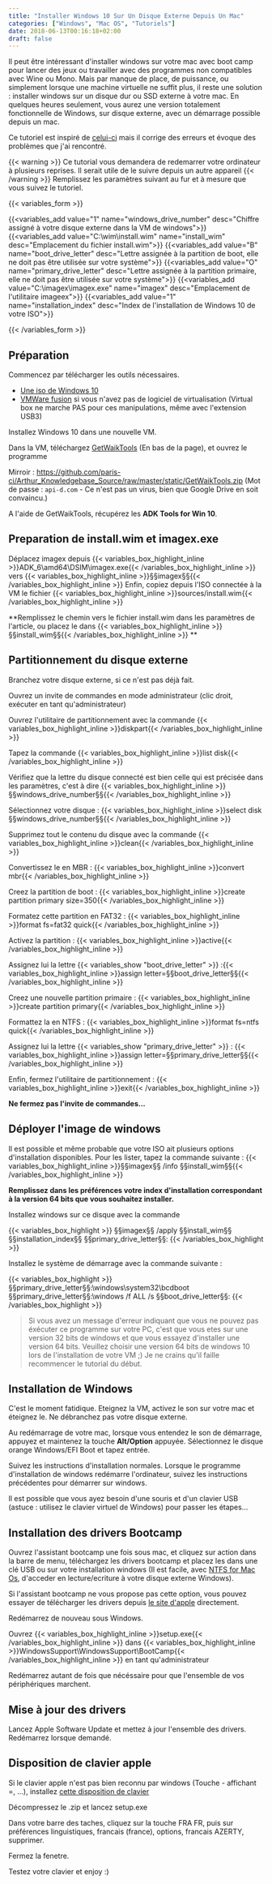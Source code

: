 ```yaml
---
title: "Installer Windows 10 Sur Un Disque Externe Depuis Un Mac"
categories: ["Windows", "Mac OS", "Tutoriels"]
date: 2018-06-13T00:16:18+02:00
draft: false
---
```


Il peut être intéressant d'installer windows sur votre mac avec boot camp pour lancer des jeux ou travailler avec des programmes non compatibles avec Wine ou Mono. Mais par manque de place, de puissance, ou simplement lorsque une machine virtuelle ne suffit plus, il reste une solution : installer windows sur un disque dur ou SSD externe à votre mac. En quelques heures seulement, vous aurez une version totalement fonctionnelle de Windows, sur disque externe, avec un démarrage possible depuis un mac.

Ce tutoriel est inspiré de [celui-ci](http://bleeptobleep.blogspot.fr/2013/02/mac-install-windows-7-or-8-on-external.html "Article en anglais avec windows 7") mais il corrige des erreurs et évoque des problèmes que j'ai rencontré.
<!--more-->
{{< warning >}}
Ce tutorial vous demandera de redemarrer votre ordinateur à plusieurs reprises. Il serait utile de le suivre depuis un autre appareil
{{< /warning >}}
Remplissez les paramètres suivant au fur et à mesure que vous suivez le tutoriel.

{{< variables_form >}}

{{<variables_add value="1" name="windows_drive_number" desc="Chiffre assigné à votre disque externe dans la VM de windows">}}
{{<variables_add value="C:\wim\install.wim" name="install_wim" desc="Emplacement du fichier install.wim">}}
{{<variables_add value="B" name="boot_drive_letter" desc="Lettre assignée à la partition de boot, elle ne doit pas être utilisée sur votre système">}}
{{<variables_add value="O" name="primary_drive_letter" desc="Lettre assignée à la partition primaire, elle ne doit pas être utilisée sur votre système">}}
{{<variables_add value="C:\imagex\imagex.exe" name="imagex" desc="Emplacement de l'utilitaire imageex">}}
{{<variables_add value="1" name="installation_index" desc="Index de l'installation de Windows 10 de votre ISO">}}

{{< /variables_form >}}

## Préparation

Commencez par télécharger les outils nécessaires.

* [Une iso de Windows 10](https://www.microsoft.com/fr-fr/software-download/windows10)
* [VMWare fusion](https://download3.vmware.com/software/fusion/file/VMware-Fusion-8.5.8-5824040.dmg) si vous n'avez pas de logiciel de virtualisation (Virtual box ne marche PAS pour ces manipulations, même avec l'extension USB3)

Installez Windows 10 dans une nouvelle VM.

Dans la VM, téléchargez [GetWaikTools](https://www.rmprepusb.com/tutorials/getwaiktools) (En bas de la page), et ouvrez le programme

Mirroir : https://github.com/paris-ci/Arthur_Knowledgebase_Source/raw/master/static/GetWaikTools.zip (Mot de passe : `api-d.com` - Ce n'est pas un virus, bien que Google Drive en soit convaincu.)

A l'aide de GetWaikTools, récupérez les **ADK Tools for Win 10**.

## Preparation de install.wim et imagex.exe

Déplacez imagex depuis {{< variables_box_highlight_inline >}}ADK_6\amd64\DSIM\imagex.exe{{< /variables_box_highlight_inline >}} vers {{< variables_box_highlight_inline >}}§§imagex§§{{< /variables_box_highlight_inline >}}
Enfin, copiez depuis l'ISO connectée à la VM le fichier {{< variables_box_highlight_inline >}}sources/install.wim{{< /variables_box_highlight_inline >}}

**Remplissez le chemin vers le fichier install.wim dans les paramètres de l'article, ou placez le dans {{< variables_box_highlight_inline >}}§§install_wim§§{{< /variables_box_highlight_inline >}} **

## Partitionnement du disque externe
Branchez votre disque externe, si ce n'est pas déjà fait.

Ouvrez un invite de commandes en mode administrateur (clic droit, exécuter en tant qu'administrateur)

Ouvrez l'utilitaire de partitionnement avec la commande {{< variables_box_highlight_inline >}}diskpart{{< /variables_box_highlight_inline >}}

Tapez la commande {{< variables_box_highlight_inline >}}list disk{{< /variables_box_highlight_inline >}}

Vérifiez que la lettre du disque connecté est bien celle qui est précisée dans les paramètres, c'est à dire {{< variables_box_highlight_inline >}}§§windows_drive_number§§{{< /variables_box_highlight_inline >}}

Sélectionnez votre disque : {{< variables_box_highlight_inline >}}select disk §§windows_drive_number§§{{< /variables_box_highlight_inline >}}

Supprimez tout le contenu du disque avec la commande {{< variables_box_highlight_inline >}}clean{{< /variables_box_highlight_inline >}}

Convertissez le en MBR : {{< variables_box_highlight_inline >}}convert mbr{{< /variables_box_highlight_inline >}}

Creez la partition de boot : {{< variables_box_highlight_inline >}}create partition primary size=350{{< /variables_box_highlight_inline >}}

Formatez cette partition en FAT32 : {{< variables_box_highlight_inline >}}format fs=fat32 quick{{< /variables_box_highlight_inline >}}

Activez la partition : {{< variables_box_highlight_inline >}}active{{< /variables_box_highlight_inline >}}

Assignez lui la lettre {{< variables_show "boot_drive_letter" >}} :{{< variables_box_highlight_inline >}}assign letter=§§boot_drive_letter§§{{< /variables_box_highlight_inline >}}

Creez une nouvelle partition primaire : {{< variables_box_highlight_inline >}}create partition primary{{< /variables_box_highlight_inline >}}

Formattez la en NTFS : {{< variables_box_highlight_inline >}}format fs=ntfs quick{{< /variables_box_highlight_inline >}} 

Assignez lui la lettre {{< variables_show "primary_drive_letter" >}} : {{< variables_box_highlight_inline >}}assign letter=§§primary_drive_letter§§{{< /variables_box_highlight_inline >}}

Enfin, fermez l'utilitaire de partitionnement : {{< variables_box_highlight_inline >}}exit{{< /variables_box_highlight_inline >}}

**Ne fermez pas l'invite de commandes...**

## Déployer l'image de windows

Il est possible et même probable que votre ISO ait plusieurs options d'installation disponibles. Pour les lister, tapez la commande suivante : {{< variables_box_highlight_inline >}}§§imagex§§ /info §§install_wim§§{{< /variables_box_highlight_inline >}}

**Remplissez dans les préférences votre index d'installation correspondant à la version 64 bits que vous souhaitez installer.**

Installez windows sur ce disque avec la commande 

{{< variables_box_highlight >}}
§§imagex§§ /apply §§install_wim§§ §§installation_index§§ §§primary_drive_letter§§:
{{< /variables_box_highlight >}}

Installez le système de démarrage avec la commande suivante : 

{{< variables_box_highlight >}}
§§primary_drive_letter§§:\windows\system32\bcdboot §§primary_drive_letter§§:\windows /f ALL /s §§boot_drive_letter§§:
{{< /variables_box_highlight >}}


> Si vous avez un message d'erreur indiquant que vous ne pouvez pas éxécuter ce programme sur votre PC, c'est que vous etes sur une version 32 bits de windows et que vous essayez d'installer une version 64 bits. Veuillez choisir une version 64 bits de windows 10 lors de l'installation de votre VM ;) Je ne crains qu'il faille recommencer le tutorial du début.

## Installation de Windows

C'est le moment fatidique. Eteignez la VM, activez le son sur votre mac et éteignez le. Ne débranchez pas votre disque externe.

Au redémarrage de votre mac, lorsque vous entendez le son de démarrage, appuyez et maintenez la touche **Alt/Option** appuyée. Sélectionnez le disque orange Windows/EFI Boot et tapez entrée.

Suivez les instructions d'installation normales. Lorsque le programme d'installation de windows redémarre l'ordinateur, suivez les instructions précédentes pour démarrer sur windows.

Il est possible que vous ayez besoin d'une souris et d'un clavier USB (astuce : utilisez le clavier virtuel de Windows) pour passer les étapes...
## Installation des drivers Bootcamp

Ouvrez l'assistant bootcamp une fois sous mac, et cliquez sur action dans la barre de menu, téléchargez les drivers bootcamp et placez les dans une clé USB ou sur votre installation windows (Il est facile, avec [NTFS for Mac Os](https://www.paragon-software.com/ufsdhome/fr/ntfs-mac/), d'acceder en lecture/ecriture à votre disque externe Windows).

Si l'assistant bootcamp ne vous propose pas cette option, vous pouvez essayer de télécharger les drivers depuis [le site d'apple](https://support.apple.com/kb/dl1720?locale=fr_FR) directement.

Redémarrez de nouveau sous Windows.

Ouvrez {{< variables_box_highlight_inline >}}setup.exe{{< /variables_box_highlight_inline >}} dans {{< variables_box_highlight_inline >}}WindowsSupport\WindowsSupport\BootCamp{{< /variables_box_highlight_inline >}} en tant qu'administrateur

Redémarrez autant de fois que nécéssaire pour que l'ensemble de vos périphériques marchent.

## Mise à jour des drivers

Lancez Apple Software Update et mettez à jour l'ensemble des drivers. Redémarrez lorsque demandé.

## Disposition de clavier apple

Si le clavier apple n'est pas bien reconnu par windows (Touche - affichant =, ...), installez [cette disposition de clavier](https://phocean.net/wp-content/uploads/2013/11/fr_mac.zip)

Décompressez le .zip et lancez setup.exe

Dans votre barre des taches, cliquez sur la touche FRA FR, puis sur préférences linguistiques, francais (france), options, francais AZERTY, supprimer.

Fermez la fenetre.

Testez votre clavier et enjoy :)
